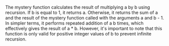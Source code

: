 The mystery function calculates the result of multiplying a by b using recursion. If b is equal to 1, it returns a. Otherwise, it returns the sum of a and the result of the mystery function called with the arguments a and b - 1. In simpler terms, it performs repeated addition of a b times, which effectively gives the result of a * b. However, it's important to note that this function is only valid for positive integer values of b to prevent infinite recursion.
